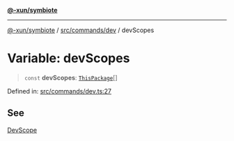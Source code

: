 [**@-xun/symbiote**](../../../../README.md)

***

[@-xun/symbiote](../../../../README.md) / [src/commands/dev](../README.md) / devScopes

# Variable: devScopes

> `const` **devScopes**: [`ThisPackage`](../../../configure/enumerations/ThisPackageGlobalScope.md#thispackage)[]

Defined in: [src/commands/dev.ts:27](https://github.com/Xunnamius/symbiote/blob/0240ff85261f41befe2983f7e894edff74495bad/src/commands/dev.ts#L27)

## See

[DevScope](../../../configure/enumerations/ThisPackageGlobalScope.md)
